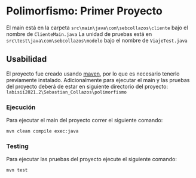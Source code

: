 # Polimorfismo: Primer Proyecto
El main está en la carpeta `src\main\java\com\sebcollazos\cliente` bajo el nombre de `ClienteMain.java` 
La unidad de pruebas está en `src\test\java\com\sebcollazos\modelo` bajo el nombre de `ViajeTest.java`
## Usabilidad
El proyecto fue creado usando [maven](https://maven.apache.org/), por lo que es necesario tenerlo previamente instalado.
Adicionalmente para ejecutar el main y las pruebas del proyecto deberá de estar en siguiente directorio del proyecto:
`labisii2021.2\Sebastian_Collazos\polimorfismo`
### Ejecución
Para ejecutar el main del proyecto correr el siguiente comando:
~~~
mvn clean compile exec:java
~~~
### Testing
Para ejecutar las pruebas del proyecto ejecute el siguiente comando:
~~~
mvn test
~~~